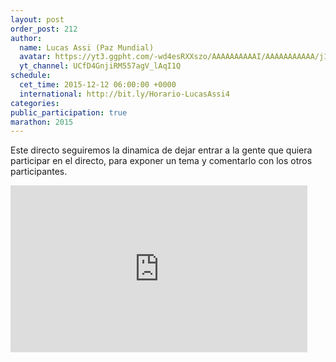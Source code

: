 ```yaml
---
layout: post
order_post: 212
author:
  name: Lucas Assi (Paz Mundial)
  avatar: https://yt3.ggpht.com/-wd4esRXXszo/AAAAAAAAAAI/AAAAAAAAAAA/j1eRnRV536g/s88-c-k-no/photo.jpg
  yt_channel: UCfD4GnjiRM557agV_lAqI1Q
schedule:
  cet_time: 2015-12-12 06:00:00 +0000
  international: http://bit.ly/Horario-LucasAssi4
categories:
public_participation: true
marathon: 2015
---
```

Este directo seguiremos la dinamica de dejar entrar a la gente que quiera participar en el directo, para exponer un tema y comentarlo con los otros participantes.

<iframe width="475" height="267" src="https://www.youtube.com/embed/sbdpCZWV9Os" frameborder="0" allowfullscreen></iframe>

